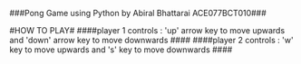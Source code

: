 ###Pong Game using Python by Abiral Bhattarai ACE077BCT010###

#HOW TO PLAY#
####player 1 controls : 'up' arrow key to move upwards and 'down' arrow key to move downwards ####
####player 2 controls : 'w' key to move upwards and 's' key to move downwards ####
